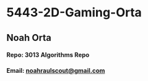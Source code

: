 # 5443-2D-Gaming-Orta

## Noah Orta
#### Repo: 3013 Algorithms Repo
#### Email: noahraulscout@gmail.com

